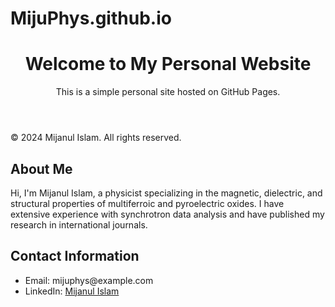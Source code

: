 # MijuPhys.github.io
<!DOCTYPE html>
<html lang="en">
<head>
    <meta charset="UTF-8">
    <meta name="viewport" content="width=device-width, initial-scale=1.0">
    <title>My Personal Website</title>
    <link rel="stylesheet" href="styles.css">
</head>
<body>
    <header>
        <h1>Welcome to My Personal Website</h1>
        <p>This is a simple personal site hosted on GitHub Pages.</p>
    </header>
    <footer>
        <p>© 2024 Mijanul Islam. All rights reserved.</p>
    </footer>
</body>
</html>

<section id="about-me">
    <h2>About Me</h2>
    <p>Hi, I'm Mijanul Islam, a physicist specializing in the magnetic, dielectric, and structural properties of multiferroic and pyroelectric oxides. I have extensive experience with synchrotron data analysis and have published my research in international journals.</p>
</section>

<section id="contact">
    <h2>Contact Information</h2>
    <ul>
        <li>Email: mijuphys@example.com</li>
        <li>LinkedIn: <a href="https://www.linkedin.com/in/mijuphys" target="_blank">Mijanul Islam</a></li>
    </ul>
</section>

